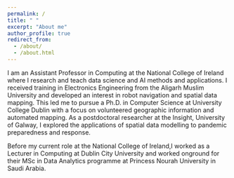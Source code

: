 ```yaml
---
permalink: /
title: " "
excerpt: "About me"
author_profile: true
redirect_from: 
  - /about/
  - /about.html
---
```


I am an Assistant Professor in Computing at the National College of Ireland where I research and teach data science and AI methods and applications. I received training in Electronics Engineering from the Aligarh Muslim University and developed an interest in robot navigation and spatial data mapping. This led me to pursue a Ph.D. in Computer Science at University College Dublin with a focus on volunteered geographic information and automated mapping. As a postdoctoral researcher at the Insight, University of Galway, I explored the applications of spatial data modelling to pandemic preparedness and response.

Before my current role at the National College of Ireland,I worked as a Lecturer in Computing at Dublin City University and worked onground for their MSc in Data Analytics programme at Princess Nourah University in Saudi Arabia.